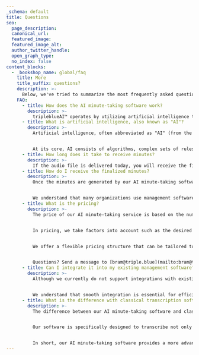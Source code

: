 ```yaml
---
_schema: default
title: Questions
seo:
  page_description:
  canonical_url:
  featured_image:
  featured_image_alt:
  author_twitter_handle:
  open_graph_type:
  no_index: false
content_blocks:
  - _bookshop_name: global/faq
    title: More
    title_suffix: questions?
    description: >-
      Below, we've tried to summarize the most frequently asked questions. If you have any other questions, feel free to contact us.
    FAQ:
      - title: How does the AI minute-taking software work?
        description: >-
          tripleblueAI™ operates by utilizing artificial intelligence to create fully detailed minutes based on the audio file and accompanying contextual documents. Based on your own template and writing style preferences, high-quality minutes are prepared with all key points, action items, and identified decisions. The software is also capable of recognizing different speakers and documenting their contributions separately, ensuring clear and structured minute-taking.
      - title: What is artificial intelligence, also known as "AI"?
        description: >-
          Artificial intelligence, often abbreviated as "AI" (from the English "Artificial Intelligence"), refers to the simulation of human intelligence in machines programmed to perform tasks that typically require human intelligence. This includes activities such as learning, reasoning, problem-solving, perception, and language understanding.


          At its core, AI consists of algorithms, complex sets of rules and instructions that enable machines to analyze data, recognize patterns, and make decisions with some degree of autonomy. This technology is applied in various sectors, ranging from simple tasks like recommendation systems in online stores to complex applications such as self-driving cars, advanced medical diagnoses, and, as in your case, improving business processes through AI-driven minute-taking software.
      - title: How long does it take to receive minutes?
        description: >-
          If the audio file is delivered today, you will receive the finalized minutes tomorrow. That is our goal. Once the audio file and contextual documents are provided, we always strive to deliver the minutes within 24 hours. Depending on your preferences such as an additional quality check, the quality of the audio, and the quality of the meeting structure, this may take up to a maximum of 5 working days. We always make clear agreements in advance and, should any issues arise, we share them with you transparently and in a timely manner. If there are issues with the quality of the audio recordings, we are happy to help improve them.
      - title: How do I receive the finalized minutes?
        description: >-
          Once the minutes are generated by our AI minute-taking software, they are readily available in our web application by default. You can easily access, modify, or download the finalized minutes by logging into your account in our web application.


          We understand that many organizations use management software. Therefore, we are always open to discussing how we can integrate the minutes directly into your existing management software. This way, we can work together to find a solution that best suits your specific needs and workflows, further optimizing usability and efficiency.
      - title: What is the pricing?
        description: >-
          The price of our AI minute-taking service is based on the number of audio hours of your meetings and is charged per audio hour. The final costs depend on your specific requirements and the volume of meetings you want to have minuted.


          In pricing, we take factors into account such as the desired writing style of the minutes and whether you require an additional quality check by our own minute-takers. A more detailed, specific writing style or the deployment of an additional quality check may result in a higher price per audio hour, given the additional time and resources required.


          We offer a flexible pricing structure that can be tailored to your needs and budget. For a detailed price quote, we invite you to contact us so that we can discuss your specific requirements and preferences and propose a customized offer.


          Questions? Send a message to [bram@triple.blue](mailto:bram@triple.blue)
      - title: Can I integrate it into my existing management software?
        description: >-
          Although we currently do not support integrations with existing management software (such as Twinq and Convect), we aim to provide this possibility in the future. However, we do provide minutes in the desired format, making it easy to transfer them to various software systems.


          We understand that smooth integration is essential for efficiency and usability. Our team is ready to work with you on a seamless integration into your workflows. Feel free to contact us to discuss your specific needs so that we can find a solution that best suits your organization.
      - title: What is the difference with classical transcription software?
        description: >-
          The difference between our AI minute-taking software and classical transcription software lies primarily in the intelligence and functionality focused on minute-taking. While traditional transcription software is limited to converting speech to text, our AI-driven software goes further by understanding the context and core of the meeting.


          Our software is specifically designed to transcribe not only words but also to identify key points, decisions, and action items. This means that the software can recognize the structure of a meeting, such as distinguishing between different speakers, agenda items, and discussions. Moreover, our software can automatically structure and format the minutes, resulting in a clear, concise, and immediately usable document.


          In short, our AI minute-taking software provides a more advanced, intelligent, and tailored solution for minute-taking, as opposed to the basic transcription functions of classical software. This results in significant time and effort savings in processing meeting data.
---
```

